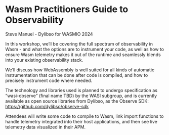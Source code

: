 # Wasm Practitioners Guide to Observability
Steve Manuel - Dylibso for WASMIO 2024

In this workshop, we’ll be covering the full spectrum of observability in Wasm - and what the options are to instrument your code, as well as how to ensure Wasm telemetry makes it out of the runtime and seamlessly blends into your existing observability stack.

We’ll discuss how WebAssembly is well suited for all kinds of automatic instrumentation that can be done after code is compiled, and how to precisely instrument code where needed.

The technology and libraries used is planned to undergo specification as “wasi-observe” (final name TBD) by the WASI subgroup, and is currently available as open source libraries from Dylibso, as the Observe SDK: https://github.com/dylibso/observe-sdk

Attendees will write some code to compile to Wasm, link import functions to handle telemetry integrated into their host applications, and then see live telemetry data visualized in their APM.
